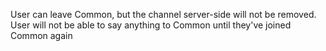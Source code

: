 User can leave Common, but the channel server-side will not be removed.
User will not be able to say anything to Common until they've joined Common again